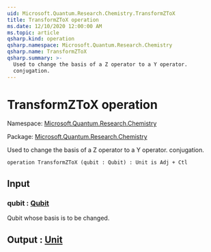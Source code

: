 ```yaml
---
uid: Microsoft.Quantum.Research.Chemistry.TransformZToX
title: TransformZToX operation
ms.date: 12/10/2020 12:00:00 AM
ms.topic: article
qsharp.kind: operation
qsharp.namespace: Microsoft.Quantum.Research.Chemistry
qsharp.name: TransformZToX
qsharp.summary: >-
  Used to change the basis of a Z operator to a Y operator.
  conjugation.
---
```


# TransformZToX operation

Namespace: [Microsoft.Quantum.Research.Chemistry](xref:Microsoft.Quantum.Research.Chemistry)

Package: [Microsoft.Quantum.Research.Chemistry](https://nuget.org/packages/Microsoft.Quantum.Research.Chemistry)


Used to change the basis of a Z operator to a Y operator.conjugation.

```qsharp
operation TransformZToX (qubit : Qubit) : Unit is Adj + Ctl
```


## Input

### qubit : [Qubit](xref:microsoft.quantum.lang-ref.qubit)

Qubit whose basis is to be changed.



## Output : [Unit](xref:microsoft.quantum.lang-ref.unit)

